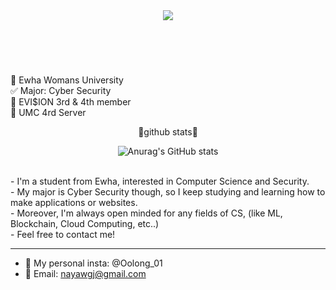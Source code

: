 <header> 
  <img src="https://capsule-render.vercel.app/api?type=waving&color=auto&height=300&section=header&text=Welcome!&fontColor=FFFFFF&fontSize=80" />
  
</header>



  <br/>
  
💚 Ewha Womans University <br/>
✅ Major: Cyber Security<br/>
💙 EVI$ION 3rd & 4th member<br/>
🖤 UMC 4rd Server<br/>

<div align="center">
💫github stats💫
  
  ![Anurag's GitHub stats](https://github-readme-stats.vercel.app/api?username=nayawgj&show_icons=true&theme=radical)

</div>

<br/>
- I'm a student from Ewha, interested in Computer Science and Security.<br/>
- My major is Cyber Security though, so I keep studying and learning how to make applications or websites.<br/>
- Moreover, I'm always open minded for any fields of CS, (like ML, Blockchain, Cloud Computing, etc..)<br/>
- Feel free to contact me!<br/>
  
---------
- 💬 My personal insta: @Oolong_01
- 💌 Email: nayawgj@gmail.com


